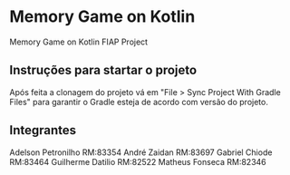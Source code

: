 # Memory Game on Kotlin

Memory Game on Kotlin FIAP Project

## Instruções para startar o projeto

Após feita a clonagem do projeto vá em "File > Sync Project With Gradle Files" para garantir o Gradle esteja de acordo com versão do projeto.

## Integrantes

Adelson Petronilho RM:83354
André Zaidan RM:83697
Gabriel Chiode RM:83464
Guilherme Datilio RM:82522
Matheus Fonseca RM:82346

